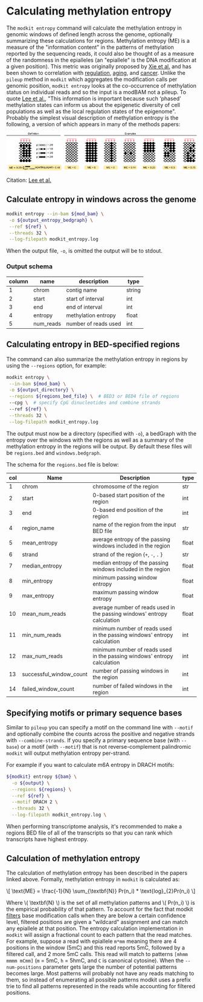 # Calculating methylation entropy

The `modkit entropy` command will calculate the methylation entropy in genomic windows of defined length across the genome, optionally summarizing these calculations for regions.
Methylation entropy (ME) is a measure of the "information content" in the patterns of methylation reported by the sequencing reads, it could also be thought of as a measure of the randomness in the epialleles (an "epiallele" is the DNA modification at a given position).
This metric was originally proposed by [Xie et al.](https://academic.oup.com/nar/article/39/10/4099/1303103#82681132) and has been shown to correlation with [regulation](https://academic.oup.com/nar/article/51/5/2046/7033790), [aging](https://genomebiology.biomedcentral.com/articles/10.1186/s13059-023-02866-4), and [cancer](https://journals.sagepub.com/doi/full/10.1177/1176935119828776).
Unlike the `pileup` method in `modkit` which aggregates the modification calls per genomic position, `modkit entropy` looks at the co-occurrence of methylation status on individual reads and so the input is a modBAM not a pileup.
To quote [Lee et al.](https://doi.org/10.1371/journal.pcbi.1010946), "This information is important because such ‘phased’ methylation states can inform us about the epigenetic diversity of cell populations as well as the local regulation states of the epigenome".
Probably the simplest visual description of methylation entropy is the following, a version of which appears in many of the methods papers:

<div style="text-align: center;">

![methylation_entropy_background](./images/me.png)

</div>

Citation: [Lee et al.](https://github.com/dohlee/metheor/blob/master/img/me.png)

## Calculate entropy in windows across the genome

```bash
modkit entropy --in-bam ${mod_bam} \
 -o ${output_entropy_bedgraph} \
 --ref ${ref} \
 --threads 32 \
 --log-filepath modkit_entropy.log
```

When the output file, `-o`, is omitted the output will be to stdout. 

### Output schema

| column | name      | description          | type   |
|--------|-----------|----------------------|--------|
| 1      | chrom     | contig name          | string |
| 2      | start     | start of interval    | int    |
| 3      | end       | end of interval      | int    |
| 4      | entropy   | methylation entropy  | float  |
| 5      | num_reads | number of reads used | int    |


## Calculating entropy in BED-specified regions

The command can also summarize the methylation entropy in regions by using the `--regions` option, for example:

```bash
modkit entropy \
 --in-bam ${mod_bam} \
 -o ${output_directory} \
 --regions ${regions_bed_file} \  # BED3 or BED4 file of regions
 --cpg \  # specify CpG dinucleotides and combine strands
 --ref ${ref} \
 --threads 32 \
 --log-filepath modkit_entropy.log
```

The output must now be a directory (specified with `-o`), a bedGraph with the entropy over the windows with the regions as well as a summary of the methylation entropy in the regions will be output.
By default these files will be `regions.bed` and `windows.bedgraph`.

The schema for the `regions.bed` file is below:

| col | Name                    | Description                                                              | type  |
|-----|-------------------------|--------------------------------------------------------------------------|-------|
| 1   | chrom                   | chromosome of the region                                                 | str   |
| 2   | start                   | 0-based start position of the region                                     | int   |
| 3   | end                     | 0-based end position of the region                                       | int   |
| 4   | region_name             | name of the region from the input BED file                               | str   |
| 5   | mean_entropy            | average entropy of the passing windows included in the region            | float |
| 6   | strand                  | strand of the region {`+`, `-`, `.` }                                    | str   |
| 7   | median_entropy          | median entropy of the passing windows included in the region             | float |
| 8   | min_entropy             | minimum passing window entropy                                           | float |
| 9   | max_entropy             | maximum passing window entropy                                           | float |
| 10  | mean_num_reads          | average number of reads used in the passing windows' entropy calculation | float |
| 11  | min_num_reads           | minimum number of reads used in the passing windows' entropy calculation | int   |
| 12  | max_num_reads           | minimum number of reads used in the passing windows' entropy calculation | int   |
| 13  | successful_window_count | number of passing windows in the region                                  | int   |
| 14  | failed_window_count     | number of failed windows in the region                                   | int   |


## Specifying motifs or primary sequence bases

Similar to `pileup` you can specify a motif on the command line with `--motif` and optionally combine the counts across the positive and negative strands with `--combine-strands`.
If you specify a primary sequence base (with `--base`) or a motif (with `--motif`) that is not reverse-complement palindromic `modkit` will output methylation entropy per-strand.


For example if you want to calculate m6A entropy in DRACH motifs:

```bash
${modkit} entropy ${bam} \
  -o ${output} \
  --regions ${regions} \
  --ref ${ref} \
  --motif DRACH 2 \
  --threads 32 \
  --log-filepath modkit_entropy.log \
```
When performing transcriptome analysis, it's recommended to make a regions BED file of all of the transcripts so that you can rank which transcripts have highest entropy.


## Calculation of methylation entropy

The calculation of methylation entropy has been described in the papers linked above. Formally, methylation entropy in `modkit` is calculated as:

\\[ 
\text{ME} = \frac{-1}{N} \sum_{\textbf{N}} Pr(n_i) * \text{log}_{2}Pr(n_i)
\\]

Where \\( \textbf{N} \\) is the set of all methylation patterns and \\( Pr(n_i) \\) is the empirical probability of that pattern.
To account for the fact that modkit [filters](./filtering_numeric_details.md) base modification calls when they are below a certain confidence level, filtered positions are given a "wildcard" assignment and can match any epiallele at that position.
The entropy calculation implementation in `modkit` will assign a fractional count to each pattern that the read matches.
For example, suppose a read with epiallele `m*mm` meaning there are 4 positions in the window (5mC) and this read reports 5mC, followed by a filtered call, and 2 more 5mC calls.
This read will match to patterns `[mhmm mmmm mCmm]` (`m` = 5mC, `h` = 5hmC, and `C` is canonical cytosine).
When the `--num-positions` parameter gets large the number of potential patterns becomes large.
Most patterns will probably not have any reads matching to them, so instead of enumerating all possible patterns modkit uses a prefix trie to find all patterns represented in the reads while accounting for filtered positions.
